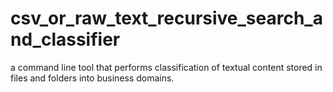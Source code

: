 # csv_or_raw_text_recursive_search_and_classifier
a command line tool that performs classification of textual content stored in files and folders into business domains.
